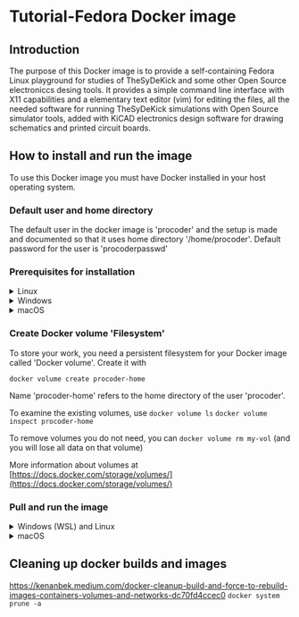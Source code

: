 # Tutorial-Fedora Docker image

## Introduction
The purpose of this Docker image is to provide a self-containing Fedora Linux
playground for studies of TheSyDeKick and some other Open Source electroniccs 
desing tools. It provides a simple command line interface with X11 capabilities
and a elementary text editor (vim) for editing the files, all the needed software 
for running TheSyDeKick simulations with Open Source simulator tools, added with KiCAD 
electronics design software for drawing schematics and printed circuit boards.    

## How to install and run the image 
To use this Docker image you must have Docker installed in your host operating system.
 
### Default user and home directory
The default user in the docker image is 'procoder' and the setup is made and documented so that 
it uses home directory '/home/procoder'. Default password for the user is 'procoderpasswd'

### Prerequisites for installation
<details>
<summary>Linux</summary>

In Linux the installation is performed with command line assuming you have Docker installed and running.

</details>

<details>
<summary>Windows</summary>

On Windows, you need Windows Subsystem for Linux. Installation instructions are here: https://learn.microsoft.com/en-us/windows/wsl/install
Default Ubuntu and basic settings should work.

You also need Docker Desktop, installation and download instructions here: https://docs.docker.com/desktop/install/windows-install/

After both are installed, open a new Powershell window and start WSL with the command `wsl`.
 
</details>

<details>
<summary>macOS</summary>

On MacOS, you need docker as well as socat and xquartz. The easiest way to install these is with Homebrew. Installation instructions for Homebrew are at: https://brew.sh .

After you have installed Homebrew, you can install the the aforementioned programs using the terminal:   
`brew install docker`  
`brew install socat`  
`brew install --cask xquartz`  

You MUST log out and back in after installing `xquartz`.
</details>

### Create Docker volume 'Filesystem'
To store your work, you need a persistent filesystem for your Docker image called 'Docker volume'.
Create it with

`docker volume create procoder-home`

Name 'procoder-home' refers to the home directory of the user 'procoder'.

To examine the existing volumes, use
`docker volume ls`
`docker volume inspect procoder-home`

To remove volumes you do not need, you can
`docker volume rm my-vol` (and you  will lose all data on that volume)

More information about volumes at [https://docs.docker.com/storage/volumes/](https://docs.docker.com/storage/volumes/)

### Pull and run the image
<details>
<summary>Windows (WSL) and Linux</summary>
	
#### For AMD/Intel processors (most machines):
	
```
docker pull ghcr.io/thesystemdevelopmentkit/tutorial-fedora:latest
docker run --device /dev/dri -it --rm --mount source=procoder-home,target=/home/procoder -e DISPLAY=${DISPLAY} -v /tmp/.X11-unix:/tmp/.X11-unix ghcr.io/thesystemdevelopmentkit/tutorial-fedora:latest xterm
```

#### For ARM64 processors:

```
docker pull ghcr.io/thesystemdevelopmentkit/tutorial-fedora-arm64:latest
docker run --device /dev/dri -it --rm --mount source=procoder-home,target=/home/procoder -e DISPLAY=${DISPLAY} -v /tmp/.X11-unix:/tmp/.X11-unix ghcr.io/thesystemdevelopmentkit/tutorial-fedora-arm64:latest xterm
```

It should launch a new 'xterm' terminal. If the terminal for some reason freezes with the first run, use CTRL-C to abort the docker run, and re-run it. Helped for me at least.
In arm64 architectures you receive and permisison error, that currently remains to unsolved. HOwever, it does not seem to affect anything.

</details>

<details>
<summary>macOS</summary>

#### For Intel processors (Macs introduced before 2020):
```
docker pull ghcr.io/thesystemdevelopmentkit/tutorial-fedora:latest
```
Open a new terminal window (⌘-N) for socat:
```
socat TCP-LISTEN:6000,reuseaddr,fork UNIX-CLIENT:\"$DISPLAY\"
```
Start the Docker-image (in the original window):
```
docker run  --rm --mount source=procoder-home,target=/home/procoder -e DISPLAY=docker.for.mac.host.internal:0 -v /tmp/.X11-unix:/tmp/.X11-unix ghcr.io/thesystemdevelopmentkit/tutorial-fedora:latest xterm
```

#### For ARM64 processors (Apple Silicon, Macs introduced 2020 or later):
```
docker pull ghcr.io/thesystemdevelopmentkit/tutorial-fedora:arm64-latest
```
Open a new terminal window (⌘-N) for socat:
```
socat TCP-LISTEN:6000,reuseaddr,fork UNIX-CLIENT:\"$DISPLAY\"
```
Start the Docker-image (in the original window):
```
docker run  --rm --mount source=procoder-home,target=/home/procoder -e DISPLAY=docker.for.mac.host.internal:0 -v /tmp/.X11-unix:/tmp/.X11-unix ghcr.io/thesystemdevelopmentkit/tutorial-fedora:arm64-latest xterm
```
It should launch a new 'xterm' terminal. If the terminal for some reason freezes with the first run, use CTRL-C to abort the docker run, and re-run it. Helped for me at least.
In arm64 architectures you receive and permisison error, that currently remains to unsolved. HOwever, it does not seem to affect anything.
</details>

## Cleaning up docker builds and images
https://kenanbek.medium.com/docker-cleanup-build-and-force-to-rebuild-images-containers-volumes-and-networks-dc70fd4ccec0
`docker system prune -a`



